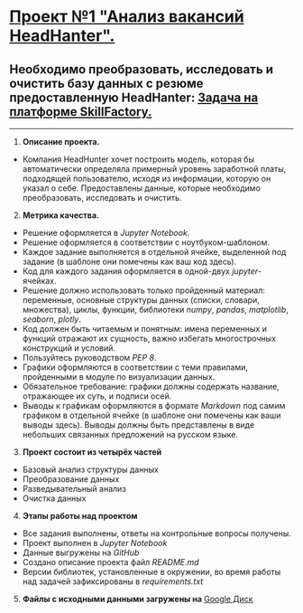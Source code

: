 # [**Проект №1 "Анализ вакансий HeadHanter"**.](https://github.com/Tatpraded/DS_1017_Praded/blob/master/project_1/Project-1.ipynb)

## Необходимо преобразовать, исследовать и очистить базу данных с резюме предоставленную HeadHanter: [Задача на платформе SkillFactory.](https://lms.skillfactory.ru/courses/course-v1:SkillFactory+DST-3.0+28FEB2021/courseware/4d5c5211c48e4964a9449babe31038db/bf69280a161744a8ab51bcb50b2e0b44/5?activate_block_id=block-v1%3ASkillFactory%2BDST-3.0%2B28FEB2021%2Btype%40problem%2Bblock%4024af601e1e8a4d498682e1d77600aa44)
------


1. **Описание проекта.**

- Компания HeadHunter хочет построить модель, которая бы автоматически определяла примерный уровень заработной платы, подходящей пользователю, исходя из информации, которую он указал о себе. Предоставлены данные, которые необходимо преобразовать, исследовать и очистить.
  
2. **Метрика качества.**
   
- Решение оформляется в *Jupyter Notebook*.
- Решение оформляется в соответствии с ноутбуком-шаблоном.
- Каждое задание выполняется в отдельной ячейке, выделенной под задание (в шаблоне они помечены как ваш код здесь).
- Код для каждого задания оформляется в одной-двух *jupyter*-ячейках.
- Решение должно использовать только пройденный материал: переменные, основные структуры данных (списки, словари, множества), циклы, функции, библиотеки *numpy*, *pandas*, *matplotlib*, *seaborn*, *plotly*. 
- Код должен быть читаемым и понятным: имена переменных и функций отражают их сущность, важно избегать многострочных конструкций и условий.
- Пользуйтесь руководством *PEP 8*.
- Графики оформляются в соответствии с теми правилами, пройденными в модуле по визуализации данных.
- Обязательное требование: графики должны содержать название, отражающее их суть, и подписи осей.
- Выводы к графикам оформляются в формате *Markdown* под самим графиком в отдельной ячейке (в шаблоне они помечены как ваши выводы здесь). Выводы должны быть представлены в виде небольших связанных предложений на русском языке.
  
3. **Проект состоит из четырёх частей**
   
- Базовый анализ структуры данных
- Преобразование данных
- Разведывательный анализ
- Очистка данных
  
4. **Этапы работы над проектом**
- Все задания выполнены, ответы на контрольные вопросы получены.
- Проект выполнен в *Jupyter Notebook* 
- Данные выгружены на *GitHub* 
- Создано описание проекта файл *README.md*
- Версии библиотек, установленные в окружении, во время работы над задачей зафиксированы в *requirements.txt*

5. **Файлы с исходными данными загружены на** [Google Диск](https://drive.google.com/drive/u/0/folders/1KW6cy3cQaim0kg5r3jaE189mukIJ2PsL) 
